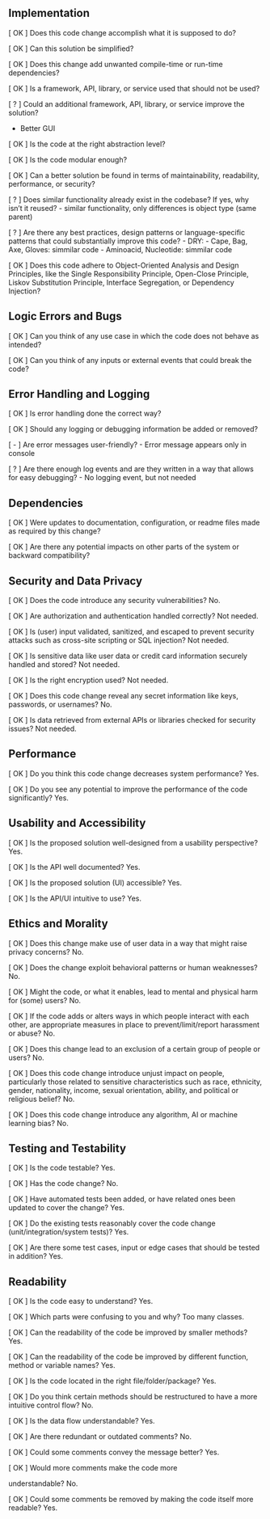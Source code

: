 ## Implementation

[ OK ] Does this code change accomplish what it is supposed to do?

[ OK ] Can this solution be simplified?

[ OK ] Does this change add unwanted compile-time or run-time dependencies?

[ OK ] Is a framework, API, library, or service used that should not be used?

[ ? ] Could an additional framework, API, library, or service improve the solution?
  - Better GUI
 
[ OK ] Is the code at the right abstraction level?

[ OK ] Is the code modular enough?

[ OK ] Can a better solution be found in terms of maintainability, readability, performance, or security?

[ ? ] Does similar functionality already exist in the codebase? If yes, why isn’t it reused?
      - similar functionality, only differences is object type (same parent)

[ ? ] Are there any best practices, design patterns or language-specific patterns that could substantially improve this code? 
      - DRY: 
          - Cape, Bag, Axe, Gloves: simmilar code
          - Aminoacid, Nucleotide: simmilar code

[ OK ] Does this code adhere to Object-Oriented Analysis and Design Principles, like the Single Responsibility Principle, Open-Close Principle, Liskov Substitution Principle, Interface Segregation, or Dependency Injection?


## Logic Errors and Bugs

[ OK ] Can you think of any use case in which the
code does not behave as intended?

[ OK ] Can you think of any inputs or external events
that could break the code?

## Error Handling and Logging

[ OK ] Is error handling done the correct way?

[ OK ] Should any logging or debugging information
be added or removed?

[ - ] Are error messages user-friendly?
      - Error message appears only in console

[ ? ] Are there enough log events and are they
written in a way that allows for easy
debugging?
        - No logging event, but not needed

## Dependencies
[ OK ] Were updates to documentation, configuration, or readme files made as required by this change?

[ OK ] Are there any potential impacts on other parts of the system or backward compatibility?

## Security and Data Privacy
[ OK ] Does the code introduce any security vulnerabilities? No.

[ OK ] Are authorization and authentication handled correctly? Not needed.

[ OK ] Is (user) input validated, sanitized, and escaped 
to prevent security attacks such as cross-site 
scripting or SQL injection? Not needed.

[ OK ] Is sensitive data like user data or credit card
information securely handled and stored? Not needed.

[ OK ] Is the right encryption used? Not needed.

[ OK ] Does this code change reveal any secret
information like keys, passwords, or usernames? No.

[ OK ] Is data retrieved from external APIs or libraries
checked for security issues? Not needed.

## Performance
[ OK ] Do you think this code change decreases
system performance? Yes.

[ OK ] Do you see any potential to improve the
performance of the code significantly? Yes.


## Usability and Accessibility
[ OK ] Is the proposed solution well-designed from a
usability perspective? Yes.

[ OK ] Is the API well documented? Yes.

[ OK ] Is the proposed solution (UI) accessible? Yes.

[ OK ] Is the API/UI intuitive to use? Yes.

## Ethics and Morality
[ OK ] Does this change make use of user data in a way that 
might raise privacy concerns? No.

[ OK ] Does the change exploit behavioral patterns or human
weaknesses? No.

[ OK ] Might the code, or what it enables, lead to mental 
and physical harm for (some) users? No.

[ OK ] If the code adds or alters ways in which people 
interact with each other, are appropriate measures
in place to prevent/limit/report harassment or abuse? No.

[ OK ] Does this change lead to an exclusion of a certain
group of people or users? No.

[ OK ] Does this code change introduce unjust impact on people, 
particularly those related to sensitive characteristics such as
race, ethnicity, gender, nationality, income, sexual orientation, ability, 
and political or religious belief? No.

[ OK ] Does this code change introduce any algorithm, 
AI  or machine learning bias? No.


## Testing and Testability
[ OK ] Is the code testable? Yes.

[ OK ] Has the code change? No.

[ OK ] Have automated tests been added, or have related ones been updated to cover the change? Yes.

[ OK ] Do the existing tests reasonably cover the code change (unit/integration/system tests)? Yes.

[ OK ] Are there some test cases, input or edge cases
that should be tested in addition? Yes.

## Readability
[ OK ] Is the code easy to understand? Yes.

[ OK ] Which parts were confusing to you and why? Too many classes.

[ OK ] Can the readability of the code be improved by
smaller methods? Yes.

[ OK ] Can the readability of the code be improved by
different function, method or variable names? Yes.

[ OK ] Is the code located in the right
file/folder/package? Yes.

[ OK ] Do you think certain methods should be
restructured to have a more intuitive control
flow? No.

[ OK ] Is the data flow understandable? Yes.

[ OK ] Are there redundant or outdated comments? No.

[ OK ] Could some comments convey the message
better? Yes.

[ OK ] Would more comments make the code more

understandable? No.

[ OK ] Could some comments be removed by making the code itself more readable? Yes.

